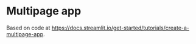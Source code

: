 # Multipage app
Based on code at <https://docs.streamlit.io/get-started/tutorials/create-a-multipage-app>.
